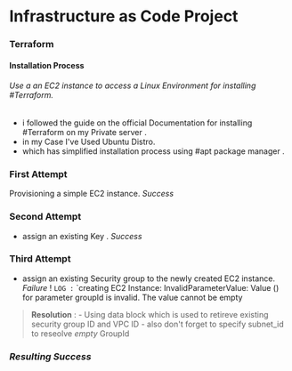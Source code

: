 
# Infrastructure as Code Project
### Terraform 
#### Installation Process 
###### Use a an EC2 instance to access a Linux Environment  for installing #Terraform.
 
 - i followed the guide on the official Documentation for installing #Terraform on my Private server .
 - in my Case I've Used Ubuntu Distro. 
 - which has simplified installation process using #apt package manager .

### First Attempt 

Provisioning a simple EC2 instance.       *Success*

### Second Attempt 

- assign an existing Key .      *Success*

### Third Attempt 

- assign an existing Security  group to the newly created EC2 instance.  *Failure* !
 `LOG :`
			  `creating EC2 Instance: InvalidParameterValue: Value () for parameter groupId is invalid. The value cannot be empty  

 > **Resolution** : 
	 - Using data block which is used to retireve existing security group ID and VPC ID 
	 - also don't forget to specify subnet_id to reseolve *empty* GroupId 

###  *Resulting Success*


